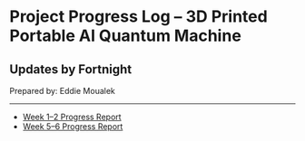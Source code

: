 # Project Progress Log – 3D Printed Portable AI Quantum Machine

## Updates by Fortnight
Prepared by: Eddie Moualek

---

- [Week 1–2 Progress Report](docs/week_1_2.md)
- [Week 5–6 Progress Report](docs/week_5_6.md)
